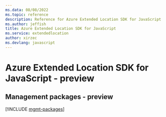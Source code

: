 ```yaml
---
ms.data: 08/08/2022
ms.topic: reference
description: Reference for Azure Extended Location SDK for JavaScript
ms.author: jeffish
title: Azure Extended Location SDK for JavaScript
ms.service: extendedlocation
author: xirzec
ms.devlang: javascript
---
```

# Azure Extended Location SDK for JavaScript - preview

## Management packages - preview
[!INCLUDE [mgmt-packages](extended-location-mgmt-index.md)]